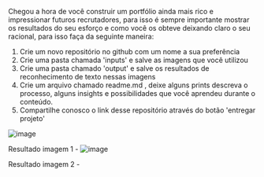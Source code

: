 Chegou a hora de você construir um portfólio ainda mais rico e impressionar futuros recrutadores, para isso é sempre importante mostrar os resultados do seu esforço e como você os obteve deixando claro o seu racional, para isso faça da seguinte maneira:

1. Crie um novo repositório no github com um nome a sua preferência
2. Crie uma pasta chamada 'inputs' e salve as imagens que você utilizou
3. Crie uma pasta chamado 'output' e salve os resultados de reconhecimento de texto nessas imagens
4. Crie um arquivo chamado readme.md , deixe alguns prints descreva o processo, alguns insights e possibilidades que você aprendeu durante o conteúdo.
5. Compartilhe conosco o link desse repositório através do botão 'entregar projeto'

![image](https://github.com/user-attachments/assets/0ea00a58-252f-4efb-a773-254f3ffd9b7a)

Resultado imagem 1 - ![image](https://github.com/user-attachments/assets/2c25cb23-5a16-40be-ba21-87c02a09450f)

Resultado imagem 2 - 
